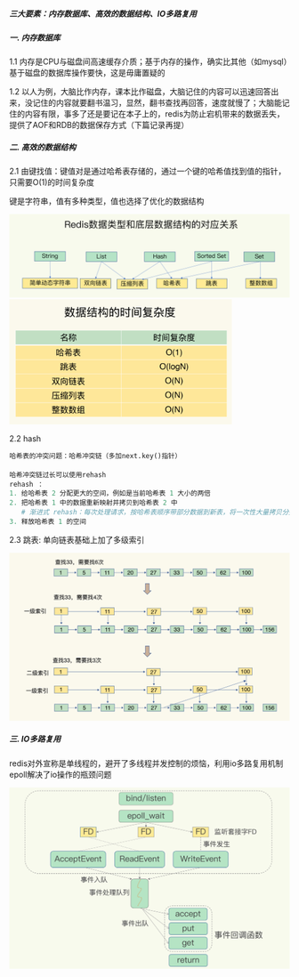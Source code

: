 ##### 三大要素：内存数据库、高效的数据结构、IO多路复用



##### 一.  内存数据库

1.1 内存是CPU与磁盘间高速缓存介质；基于内存的操作，确实比其他（如mysql）基于磁盘的数据库操作要快，这是毋庸置疑的

1.2  以人为例，大脑比作内存，课本比作磁盘，大脑记住的内容可以迅速回答出来，没记住的内容就要翻书温习，显然，翻书查找再回答，速度就慢了；大脑能记住的内容有限，事多了还是要记在本子上的，redis为防止宕机带来的数据丢失，提供了AOF和RDB的数据保存方式（下篇记录再提）

##### 二. 高效的数据结构

2.1 由键找值：键值对是通过哈希表存储的，通过一个键的哈希值找到值的指针，只需要O(1)的时间复杂度

键是字符串，值有多种类型，值也选择了优化的数据结构

<img src="pic/kv.jpg" width=700 />

<img src="pic/O.jpg" width=400 />

2.2 hash

```python
哈希表的冲突问题：哈希冲突链（多加next.key()指针）

哈希冲突链过长可以使用rehash
rehash ：
1. 给哈希表 2 分配更大的空间，例如是当前哈希表 1 大小的两倍
2. 把哈希表 1 中的数据重新映射并拷贝到哈希表 2 中
   # 渐进式 rehash：每次处理请求，按哈希表顺序带部分数据到新表，将一次性大量拷贝分摊到了多次处理请求中，避免了耗时操作，保证了数据的快速访问
3. 释放哈希表 1 的空间
```

2.3 跳表: 单向链表基础上加了多级索引

<img src="pic/sorted_set.jpg" width=700 />

##### 三. IO多路复用

redis对外宣称是单线程的，避开了多线程并发控制的烦恼，利用io多路复用机制epoll解决了io操作的瓶颈问题

<img src="pic/epoll.jpg" width=700 />

